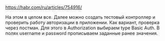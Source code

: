 https://habr.com/ru/articles/754916/

На этом в целом все. 
Далее можно создать тестовый контроллер
и проверить работу авторизации в приложении. 
Как вариант, проверка через постман. 
Для этого в Authorization выбираем 
type Basic Auth. В полях username и 
password прописываем заданные 
ранее значения.
